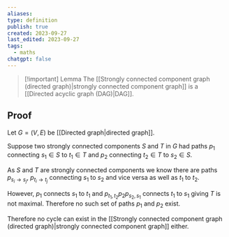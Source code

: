 ```yaml
---
aliases: 
type: definition
publish: true
created: 2023-09-27
last_edited: 2023-09-27
tags:
  - maths
chatgpt: false
---
```

> [!important] Lemma
> The [[Strongly connected component graph (directed graph)|strongly connected component graph]] is a [[Directed acyclic graph (DAG)|DAG]].

## Proof

Let $G = (V,E)$ be [[Directed graph|directed graph]]. 

Suppose two strongly connected components $S$ and $T$ in $G$ had paths $p_1$ connecting $s_1 \in S$ to $t_1 \in T$ and $p_2$ connecting $t_2 \in T$ to $s_2 \in S$. 

As $S$ and $T$ are strongly connected components we know there are paths $p_{s_i \rightarrow s_j}$, $p_{t_i \rightarrow t_j}$ connecting $s_1$ to $s_2$ and vice versa as well as $t_1$ to $t_2$. 

However, $p_1$ connects $s_1$ to $t_1$ and $p_{t_1,t_2} p_2 p_{s_2,s_1}$ connects $t_1$ to $s_1$ giving $T$ is not maximal. Therefore no such set of paths $p_1$ and $p_2$ exist.

Therefore no cycle can exist in the [[Strongly connected component graph (directed graph)|strongly connected component graph]] either.